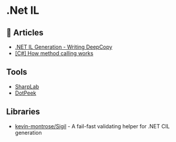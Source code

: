 # .Net IL

## 📕 Articles
- [.NET IL Generation - Writing DeepCopy](https://reubenbond.github.io/posts/codegen-2-il-boogaloo)
- [[C#] How method calling works](http://www.levibotelho.com/development/how-method-calling-works/)

## Tools
- [SharpLab](https://sharplab.io)
- [DotPeek](https://www.jetbrains.com/decompiler/)

## Libraries
- [kevin-montrose/Sigil](https://github.com/kevin-montrose/Sigil) - A fail-fast validating helper for .NET CIL generation